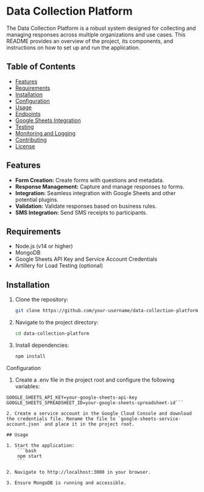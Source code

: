 # Data Collection Platform

The Data Collection Platform is a robust system designed for collecting and managing responses across multiple organizations and use cases. This README provides an overview of the project, its components, and instructions on how to set up and run the application.

## Table of Contents
- [Features](#features)
- [Requirements](#requirements)
- [Installation](#installation)
- [Configuration](#configuration)
- [Usage](#usage)
- [Endpoints](#endpoints)
- [Google Sheets Integration](#google-sheets-integration)
- [Testing](#testing)
- [Monitoring and Logging](#monitoring-and-logging)
- [Contributing](#contributing)
- [License](#license)

## Features

- **Form Creation:** Create forms with questions and metadata.
- **Response Management:** Capture and manage responses to forms.
- **Integration:** Seamless integration with Google Sheets and other potential plugins.
- **Validation:** Validate responses based on business rules.
- **SMS Integration:** Send SMS receipts to participants.

## Requirements

- Node.js (v14 or higher)
- MongoDB
- Google Sheets API Key and Service Account Credentials
- Artillery for Load Testing (optional)

## Installation

1. Clone the repository:
   ```bash
   git clone https://github.com/your-username/data-collection-platform.git

2. Navigate to the project directory:
    ```bash
    cd data-collection-platform
    ```

3. Install dependencies:
    ```bash
    npm install
    ```

Configuration

1. Create a .env file in the project root and configure the following variables:

```MONGODB_URI=mongodb+srv://<username>:<password>@<cluster-url>/<database>?retryWrites=true&w=majority
GOOGLE_SHEETS_API_KEY=your-google-sheets-api-key
GOOGLE_SHEETS_SPREADSHEET_ID=your-google-sheets-spreadsheet-id```

2. Create a service account in the Google Cloud Console and download the credentials file. Rename the file to `google-sheets-service-account.json` and place it in the project root.

## Usage

1. Start the application:
    ```bash
    npm start
    ```

2. Navigate to http://localhost:3000 in your browser.

3. Ensure MongoDB is running and accessible.

